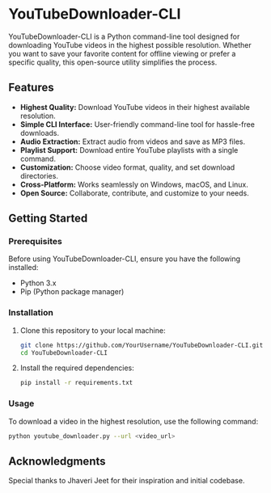 # YouTubeDownloader-CLI

YouTubeDownloader-CLI is a Python command-line tool designed for downloading YouTube videos in the highest possible resolution. Whether you want to save your favorite content for offline viewing or prefer a specific quality, this open-source utility simplifies the process.

## Features

- **Highest Quality:** Download YouTube videos in their highest available resolution.
- **Simple CLI Interface:** User-friendly command-line tool for hassle-free downloads.
- **Audio Extraction:** Extract audio from videos and save as MP3 files.
- **Playlist Support:** Download entire YouTube playlists with a single command.
- **Customization:** Choose video format, quality, and set download directories.
- **Cross-Platform:** Works seamlessly on Windows, macOS, and Linux.
- **Open Source:** Collaborate, contribute, and customize to your needs.

## Getting Started

### Prerequisites

Before using YouTubeDownloader-CLI, ensure you have the following installed:

- Python 3.x
- Pip (Python package manager)

### Installation

1. Clone this repository to your local machine:

   ```bash
   git clone https://github.com/YourUsername/YouTubeDownloader-CLI.git
   cd YouTubeDownloader-CLI
   ```

2. Install the required dependencies:

   ```bash
   pip install -r requirements.txt
   ```

### Usage

To download a video in the highest resolution, use the following command:

```bash
python youtube_downloader.py --url <video_url>
```

## Acknowledgments

Special thanks to Jhaveri Jeet for their inspiration and initial codebase.
